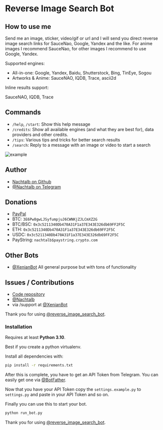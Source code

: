 # Reverse Image Search Bot

## How to use me

Send me an image, sticker, video/gif or url and I will send you direct reverse
image search links for SauceNao, Google, Yandex and the like. For anime images
I recommend SauceNao, for other images I recommend to use Google, Yandex.

Supported engines:

- All-in-one: Google, Yandex, Baidu, Shutterstock, Bing, TinEye, Sogou
- Artworks & Anime: SauceNAO, IQDB, Trace, ascii2d

Inline results support:

SauceNAO, IQDB, Trace

## Commands

- `/help`, `/start`: Show this help message
- `/credits`: Show all available engines (and what they are best for), data
  providers and other credits.
- `/tips`: Various tips and tricks for better search results
- `/search`: Reply to a message with an image or video to start a search

![example](https://raw.githubusercontent.com/Nachtalb/reverse_image_search_bot/master/reverse_image_search_bot/images/help.jpg)

## Author

- [Nachtalb on Github](https://github.com/Nachtalb)
- [@Nachtalb on Telegram](https://t.me/Nachtalb)

## Donations

- [PayPal](https://paypal.me/Espig)
- BTC: `3E6Pw8gwLJSyfumpjuJ6CWNKjZJLCmXZ2G`
- BTC/BSC: `0x3c5211340Db470A31F1a37E343E326db69FF2F5C`
- ETH: `0x3c5211340Db470A31F1a37E343E326db69FF2F5C`
- USDC: `0x3c5211340Db470A31F1a37E343E326db69FF2F5C`
- PayString: `nachtalb$paystring.crypto.com`

## Other Bots

- [@XenianBot](https://t.me/XenianBot) All general purpose but with tons of functionality

## Issues / Contributions

- [Code repository](https://github.com/Nachtalb/reverse_image_search_bot)
- [@Nachtalb](https://t.me/Nachtalb)
- via /support at [@XenianBot](https://t.me/Nachtalb)

Thank you for using [@reverse_image_search_bot](https://t.me/reverse_image_search_bot).

### Installation

Requires at least **Python 3.10**.

Best if you create a python virtualenv.

Install all dependencies with:

```bash
pip install -r requirements.txt
```

After this is complete, you have to get an API Token from Telegram. You can
easily get one via [@BotFather](https://t.me/BotFather).

Now that you have your API Token copy the `settings.example.py` to `settings.py`
and paste in your API Token and so on.

Finally you can use this to start your bot.

```bash
python run_bot.py
```

Thank you for using [@reverse_image_search_bot](https://t.me/reverse_image_search_bot).
